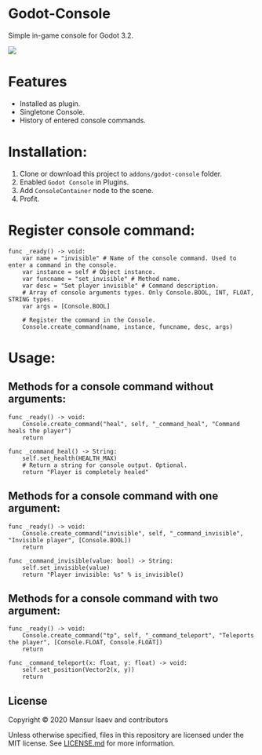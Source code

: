 # Godot-Console

Simple in-game console for Godot 3.2.

![](https://i.imgur.com/5F3aStc.png)

# Features

- Installed as plugin.
- Singletone Console.
- History of entered console commands.

# Installation:

1. Clone or download this project to `addons/godot-console` folder.
2. Enabled `Godot Console` in Plugins.
3. Add `ConsoleContainer` node to the scene.
4. Profit.

# Register console command:

```gdscript
func _ready() -> void:
	var name = "invisible" # Name of the console command. Used to enter a command in the console.
	var instance = self # Object instance.
	var funcname = "set_invisible" # Method name.
	var desc = "Set player invisible" # Command description.
	# Array of console arguments types. Only Console.BOOL, INT, FLOAT, STRING types.
	var args = [Console.BOOL] 
	
	# Register the command in the Console.
	Console.create_command(name, instance, funcname, desc, args)
```
# Usage:

## Methods for a console command without arguments:

```gdscript
func _ready() -> void:
	Console.create_command("heal", self, "_command_heal", "Command heals the player")
	return

func _command_heal() -> String:
	self.set_health(HEALTH_MAX)
	# Return a string for console output. Optional.
	return "Player is completely healed"
```

## Methods for a console command with one argument:

```gdscript
func _ready() -> void:
	Console.create_command("invisible", self, "_command_invisible", "Invisible player", [Console.BOOL])
	return

func _command_invisible(value: bool) -> String:
	self.set_invisible(value)
	return "Player invisible: %s" % is_invisible()
```

## Methods for a console command with two argument:

```gdscript
func _ready() -> void:
	Console.create_command("tp", self, "_command_teleport", "Teleports the player", [Console.FLOAT, Console.FLOAT])
	return

func _command_teleport(x: float, y: float) -> void:
	self.set_position(Vector2(x, y))
	return
```

## License

Copyright © 2020 Mansur Isaev and contributors

Unless otherwise specified, files in this repository are licensed under the
MIT license. See [LICENSE.md](LICENSE.md) for more information.
